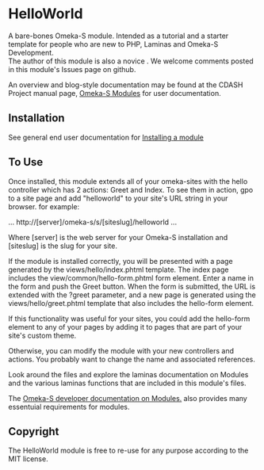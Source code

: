 # HelloWorld

A bare-bones Omeka-S module.  Intended as a tutorial and a starter template 
for people who are new to PHP, Laminas and Omeka-S Development.  
The author of this module is also a novice . We welcome comments posted in this module's 
Issues page on github. 

An overview and blog-style documentation may be found at the CDASH Project manual page, 
[Omeka-S Modules](https://c-dash.github.io/Documentation/omeka_modules/index.htm) for user documentation.

## Installation

See general end user documentation for [Installing a module](http://omeka.org/s/docs/user-manual/modules/#installing-modules)

## To Use

Once installed, this module extends all of your omeka-sites with the hello controller which has 2 actions: Greet and Index.  To see them in action, gpo to a site page and add "helloworld" to your site's URL string in your browser.  for example:

...
http://[server]/omeka-s/s/[siteslug]/helloworld
...

Where [server] is the web server for your Omeka-S installation and [siteslug] is the slug for your site.

If the module is installed correctly, you will be presented with a page generated by the views/hello/index.phtml template.  The index page includes the view/common/hello-form.phtml form element.  Enter a name in the form and push the Greet button.  When the form is  submitted, the URL is extended with the ?greet parameter, and a new page is generated using the views/hello/greet.phtml template that also includes the hello-form element.  

If this functionality was useful for your sites, you could add the hello-form element to any of your pages by adding it to pages that are part of your site's custom theme. 

Otherwise, you can modify the module with your new controllers and actions. You probably want to change the name and associated references.

Look around the files and explore the laminas documentation on Modules and the various laminas functions that are included in this module's files.  

The [Omeka-S developer documentation on Modules.](https://omeka.org/s/docs/developer/modules/) also provides many essentuial requirements for modules.


## Copyright

The HelloWorld module is free to re-use for any purpose according to the MIT license.   
